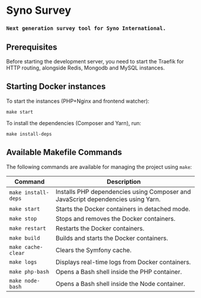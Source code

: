 # Syno Survey
### `Next generation survey tool for Syno International.`
## Prerequisites
Before starting the development server, you need to start the Traefik for HTTP routing, alongside Redis, Mongodb and MySQL instances.
## Starting Docker instances
To start the instances (PHP+Nginx and frontend watcher):
```shell
make start
```
To install the dependencies (Composer and Yarn), run:
```shell
make install-deps
```

## Available Makefile Commands

The following commands are available for managing the project using `make`:

| Command             | Description                                                                      |
|---------------------|----------------------------------------------------------------------------------|
| `make install-deps` | Installs PHP dependencies using Composer and JavaScript dependencies using Yarn. |
| `make start`        | Starts the Docker containers in detached mode.                                   |
| `make stop`         | Stops and removes the Docker containers.                                         |
| `make restart`      | Restarts the Docker containers.                                                  |
| `make build`        | Builds and starts the Docker containers.                                         |
| `make cache-clear`  | Clears the Symfony cache.                                                        |
| `make logs`         | Displays real-time logs from Docker containers.                                  |
| `make php-bash`     | Opens a Bash shell inside the PHP container.                                     |
| `make node-bash`    | Opens a Bash shell inside the Node container.                                    |


